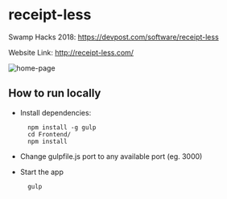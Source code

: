 # receipt-less
Swamp Hacks 2018: https://devpost.com/software/receipt-less

Website Link: http://receipt-less.com/

![home-page](https://user-images.githubusercontent.com/14670479/35195911-ac0a27ce-fe98-11e7-9b7a-55837c4ff28f.png)

## How to run locally

- Install dependencies:
    
        npm install -g gulp
        cd Frontend/
        npm install

- Change gulpfile.js port to any available port (eg. 3000)

- Start the app

        gulp
    
